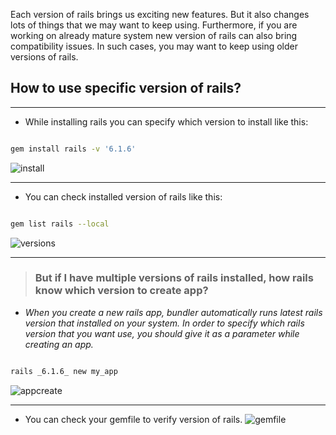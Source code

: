 Each version of rails brings us exciting new features. But it also changes lots of things that we may want to keep using. Furthermore, if you are working on already mature system new version of rails can also bring compatibility issues. In such cases, you may want to keep using older versions of rails.

## How to use specific version of rails?

---------------------------------------------------------
- While installing rails you can specify which version to install like this:

```bash

gem install rails -v '6.1.6' 

```
![install](https://user-images.githubusercontent.com/1642014/179756371-6a6a0d98-593f-4d04-9aa7-412b1707d055.PNG)

---------------------------------------------------------

- You can check installed version of rails like this:

```bash

gem list rails --local

```
![versions](https://user-images.githubusercontent.com/1642014/179756392-0b8a1973-e5ed-4391-ab6f-d866e3d3f378.PNG)

---------------------------------------------------------


>  ### But if I have multiple versions of rails installed, how rails know which version to create app?

- _When you create a new rails app, bundler automatically runs latest rails version that installed on your system. In order to specify which rails version that you want use, you should give it as a parameter while creating an app._

```bash

rails _6.1.6_ new my_app

```

![appcreate](https://user-images.githubusercontent.com/1642014/179756406-2d254a03-90c1-46ba-9689-0dea14784de5.PNG)

---------------------------------------------------------

- You can check your gemfile to verify version of rails.
![gemfile](https://user-images.githubusercontent.com/1642014/179756425-57297aaa-cdd8-499c-be1f-f58c9366a3d8.PNG)
